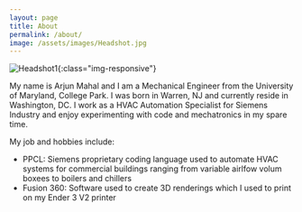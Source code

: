 ```yaml
---
layout: page
title: About 
permalink: /about/
image: /assets/images/Headshot.jpg
---
```


![Headshot1](/assets/images/Headshot.jpg){:class="img-responsive"}

My name is Arjun Mahal and I am a Mechanical Engineer from the University of Maryland, College Park. I was born in Warren, NJ and currently reside in Washington, DC. I work as a HVAC Automation Specialist for Siemens Industry and enjoy experimenting with code and mechatronics in my spare time. 

My job and hobbies include:
- PPCL: Siemens proprietary coding language used to automate HVAC systems for commercial buildings     ranging from variable airlfow volum boxees to boilers and chillers 
- Fusion 360: Software used to create 3D renderings which I used to print on my Ender 3 V2 printer

